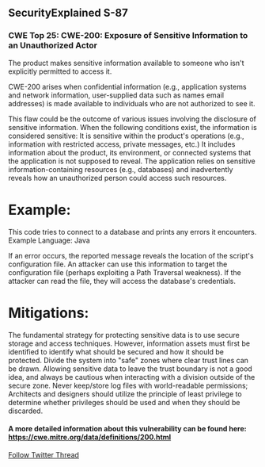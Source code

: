 ## SecurityExplained S-87

### CWE Top 25: CWE-200: Exposure of Sensitive Information to an Unauthorized Actor

The product makes sensitive information available to someone who isn't explicitly permitted to access it.

CWE-200 arises when confidential information (e.g., application systems and network information, user-supplied data such as names email addresses) is made available to individuals who are not authorized to see it.
 
This flaw could be the outcome of various issues involving the disclosure of sensitive information.
When the following conditions exist, the information is considered sensitive:
It is sensitive within the product's operations (e.g., information with restricted access, private messages, etc.) 
It includes information about the product, its environment, or connected systems that the application is not supposed to reveal.
The application relies on sensitive information-containing resources (e.g., databases) and inadvertently reveals how an unauthorized person could access such resources.
 
 
# Example:
This code tries to connect to a database and prints any errors it encounters.
Example Language: Java
 
If an error occurs, the reported message reveals the location of the script's configuration file. An attacker can use this information to target the configuration file (perhaps exploiting a Path Traversal weakness). If the attacker can read the file, they will access the database's credentials.
 
# Mitigations: 
The fundamental strategy for protecting sensitive data is to use secure storage and access techniques. However, information assets must first be identified to identify what should be secured and how it should be protected.
Divide the system into "safe" zones where clear trust lines can be drawn. Allowing sensitive data to leave the trust boundary is not a good idea, and always be cautious when interacting with a division outside of the secure zone.
Never keep/store log files with world-readable permissions;
Architects and designers should utilize the principle of least privilege to determine whether privileges should be used and when they should be discarded.


#### A more detailed information about this vulnerability can be found here: https://cwe.mitre.org/data/definitions/200.html



[Follow Twitter Thread](https://twitter.com/harshbothra_/status/1508300855090372613)
